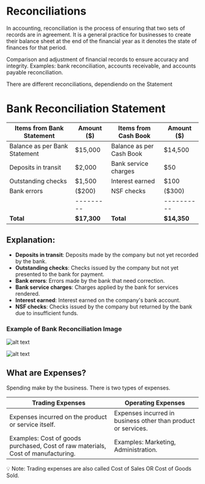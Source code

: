 # Reconciliations

In accounting, reconciliation is the process of ensuring that two sets of records are in agreement. It is a general practice for businesses to create their balance sheet at the end of the financial year as it denotes the state of finances for that period.

Comparison and adjustment of financial records to ensure accuracy and integrity. Examples: bank reconciliation, accounts receivable, and accounts payable reconciliation.

There are different reconciliations, dependiendo on the Statement
# Bank Reconciliation Statement

| Items from Bank Statement      | Amount ($) | Items from Cash Book         | Amount ($) |
|--------------------------------|------------|------------------------------|------------|
| Balance as per Bank Statement  | $15,000    | Balance as per Cash Book     | $14,500    |
| Deposits in transit            | $2,000     | Bank service charges         | $50        |
| Outstanding checks             | $1,500     | Interest earned              | $100       |
| Bank errors                    | ($200)     | NSF checks                   | ($300)     |
|                                | ---------  |                              | ---------- |
| **Total**                      | **$17,300**| **Total**                    | **$14,350**|

## Explanation:
- **Deposits in transit**: Deposits made by the company but not yet recorded by the bank.
- **Outstanding checks**: Checks issued by the company but not yet presented to the bank for payment.
- **Bank errors**: Errors made by the bank that need correction.
- **Bank service charges**: Charges applied by the bank for services rendered.
- **Interest earned**: Interest earned on the company's bank account.
- **NSF checks**: Checks issued by the company but returned by the bank due to insufficient funds.


### Example of Bank Reconciliation Image

![alt text](https://cdn.corporatefinanceinstitute.com/assets/00098-Bank-Reconciliation-Statement.png)

![alt text](https://cdn.educba.com/academy/wp-content/uploads/2019/08/Nano-Tech-Solutions-5.jpg)

## What are Expenses?

Spending make by the business. There is two types of expenses.

| Trading Expenses | Operating Expenses |
| --- | --- |
| Expenses incurred on the product or service itself. | Expenses incurred in business other than product or services.  |
| Examples: Cost of goods purchased, Cost of raw materials, Cost of manufacturing. | Examples: Marketing, Administration. |

<aside>
💡 Note: Trading expenses are also called Cost of Sales OR Cost of Goods Sold.

</aside>